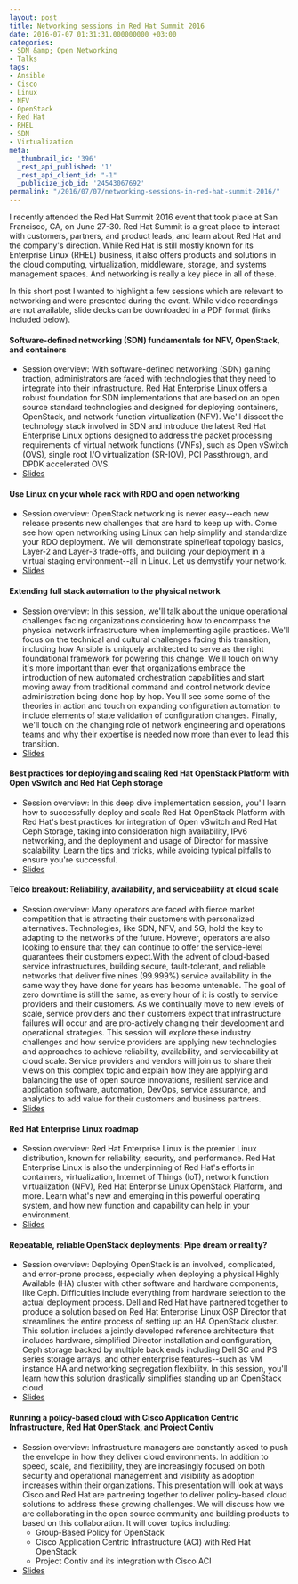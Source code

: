 ```yaml
---
layout: post
title: Networking sessions in Red Hat Summit 2016
date: 2016-07-07 01:31:31.000000000 +03:00
categories:
- SDN &amp; Open Networking
- Talks
tags:
- Ansible
- Cisco
- Linux
- NFV
- OpenStack
- Red Hat
- RHEL
- SDN
- Virtualization
meta:
  _thumbnail_id: '396'
  _rest_api_published: '1'
  _rest_api_client_id: "-1"
  _publicize_job_id: '24543067692'
permalink: "/2016/07/07/networking-sessions-in-red-hat-summit-2016/"
---
```

I recently attended the Red Hat Summit 2016 event that took place at San Francisco, CA, on June 27-30. Red Hat Summit is a great place to interact with customers, partners, and product leads, and learn about Red Hat and the company's direction. While Red Hat is still mostly known for its Enterprise Linux (RHEL) business, it also offers products and solutions in the cloud computing, virtualization, middleware, storage, and systems management spaces. And networking is really a key piece in all of these.

In this short post I wanted to highlight a few sessions which are relevant to networking and were presented during the event. While video recordings are not available, slide decks can be downloaded in a PDF format (links included below).

#### Software-defined networking (SDN) fundamentals for NFV, OpenStack, and containers
- Session overview: With software-defined networking (SDN) gaining traction, administrators are faced with technologies that they need to integrate into their infrastructure. Red Hat Enterprise Linux offers a robust foundation for SDN implementations that are based on an open source standard technologies and designed for deploying containers, OpenStack, and network function virtualization (NFV). We'll dissect the technology stack involved in SDN and introduce the latest Red Hat Enterprise Linux options designed to address the packet processing requirements of virtual network functions (VNFs), such as Open vSwitch (OVS), single root I/O virtualization (SR-IOV), PCI Passthrough, and DPDK accelerated OVS.
- [Slides](https://rh2016.smarteventscloud.com/connect/fileDownload/session/6E629B9CBED8910321AEDD4BA6F18430/SS43514_Yechiel-SS43514_%20SDN%20fundamentals%20for%20NFV,%20OpenStack,%20and%20containers%20[Red%20Hat%20Summit%202016].pdf)


#### Use Linux on your whole rack with RDO and open networking
- Session overview: OpenStack networking is never easy--each new release presents new challenges that are hard to keep up with. Come see how open networking using Linux can help simplify and standardize your RDO deployment. We will demonstrate spine/leaf topology basics, Layer-2 and Layer-3 trade-offs, and building your deployment in a virtual staging environment--all in Linux. Let us demystify your network.
- [Slides](https://rh2016.smarteventscloud.com/connect/fileDownload/session/40012FDDA9D26F0B47B9D109F63126E3/ssuehle-summit2016.pdf)


#### Extending full stack automation to the physical network
- Session overview: In this session, we'll talk about the unique operational challenges facing organizations considering how to encompass the physical network infrastructure when implementing agile practices. We'll focus on the technical and cultural challenges facing this transition, including how Ansible is uniquely architected to serve as the right foundational framework for powering this change. We'll touch on why it's more important than ever that organizations embrace the introduction of new automated orchestration capabilities and start moving away from traditional command and control network device administration being done hop by hop. You'll see some some of the theories in action and touch on expanding configuration automation to include elements of state validation of configuration changes. Finally, we'll touch on the changing role of network engineering and operations teams and why their expertise is needed now more than ever to lead this transition.
- [Slides](https://rh2016.smarteventscloud.com/connect/fileDownload/session/B87EDE562B1002BDCC3504AD38E52492/SS44902_Sprygada.pdf)


#### Best practices for deploying and scaling Red Hat OpenStack Platform with Open vSwitch and Red Hat Ceph storage
- Session overview: In this deep dive implementation session, you'll learn how to successfully deploy and scale Red Hat OpenStack Platform with Red Hat's best practices for integration of Open vSwitch and Red Hat Ceph Storage, taking into consideration high availability, IPv6 networking, and the deployment and usage of Director for massive scalability. Learn the tips and tricks, while avoiding typical pitfalls to ensure you're successful.
- [Slides](https://rh2016.smarteventscloud.com/connect/fileDownload/session/43C5FAA82519FFD06406EF3AFFED1A0D/SS57012_LIBERMAN.pdf)


#### Telco breakout: Reliability, availability, and serviceability at cloud scale
- Session overview: Many operators are faced with fierce market competition that is attracting their customers with personalized alternatives. Technologies, like SDN, NFV, and 5G, hold the key to adapting to the networks of the future. However, operators are also looking to ensure that they can continue to offer the service-level guarantees their customers expect.With the advent of cloud-based service infrastructures, building secure, fault-tolerant, and reliable networks that deliver five nines (99.999%) service availability in the same way they have done for years has become untenable. The goal of zero downtime is still the same, as every hour of it is costly to service providers and their customers. As&nbsp;we continually move to new levels of scale, service providers and their customers expect that infrastructure failures will occur and are pro-actively changing their development and operational strategies.&nbsp;This session will explore these industry challenges and how service providers are applying new technologies and approaches to achieve reliability, availability, and serviceability at cloud scale. Service providers and vendors will join us to share their views on this complex topic and explain how they are applying and balancing the use of open source innovations, resilient service and application software, automation, DevOps, service assurance, and analytics to add value for their customers and business partners.
- [Slides](https://rh2016.smarteventscloud.com/connect/fileDownload/session/2AF8C6CFA02B152E17ACE8140E6DC76C/SS78122_Hood_Final.pdf)


#### Red Hat Enterprise Linux roadmap
- Session overview: Red Hat Enterprise Linux is the premier Linux distribution, known for reliability, security, and performance. Red Hat Enterprise Linux is also the underpinning of Red Hat's efforts in containers, virtualization, Internet of Things (IoT), network function virtualization (NFV), Red Hat Enterprise Linux OpenStack Platform, and more. Learn what's new and emerging in this powerful operating system, and how new function and capability can help in your environment.
- [Slides](https://rh2016.smarteventscloud.com/connect/fileDownload/session/160B6BEE493A4A3A2E5EE28886D8BB50/SS44838_Dumas-RHEL%20Roadmap%20Summit%202016%20Final%20-%20DD+RP.pdf)


#### Repeatable, reliable OpenStack deployments: Pipe dream or reality?
- Session overview: Deploying OpenStack is an involved, complicated, and error-prone process, especially when deploying a physical Highly Available (HA) cluster with other software and hardware components, like Ceph. Difficulties include everything from hardware selection to the actual deployment process. Dell and Red Hat have partnered together to produce a solution based on Red Hat Enterprise Linux OSP Director that streamlines the entire process of setting up an HA OpenStack cluster. This solution includes a jointly developed reference architecture that includes hardware, simplified Director installation and configuration, Ceph storage backed by multiple back ends including Dell SC and PS series storage arrays, and other enterprise features--such as VM instance HA and networking segregation flexibility. In this session, you'll learn how this solution drastically simplifies standing up an OpenStack cloud.
- [Slides](https://rh2016.smarteventscloud.com/connect/fileDownload/session/5BB278D48654776A02E3ACA13E22BDD5/SS88851_Perryman-Repeatable_Deploymnets_RH_Summit_2016_Presntation.pdf)


#### Running a policy-based cloud with Cisco Application Centric Infrastructure, Red Hat OpenStack, and Project Contiv
  - Session overview: Infrastructure managers are constantly asked to push the envelope in how they deliver cloud environments. In addition to speed, scale, and flexibility, they are increasingly focused on both security and operational management and visibility as adoption increases within their organizations. This presentation will look at ways Cisco and Red Hat are partnering together to deliver policy-based cloud solutions to address these growing challenges. We will discuss how we are collaborating in the open source community and building products to based on this collaboration. It will cover topics including:
    - Group-Based Policy for OpenStack
    - Cisco Application Centric Infrastructure (ACI) with Red Hat OpenStack
    - Project Contiv and its integration with Cisco ACI
  - [Slides](https://rh2016.smarteventscloud.com/connect/fileDownload/session/C16D53F54224866E254E6A2CA8218464/SS88841_Cohen-SS88841%20-%20Running%20a%20policy-based%20cloud%20with%20Cisco%20Application%20Centric%20Infrastructure,%20Red%20Hat%20OpenStack,%20and%20Project%20Contiv.pdf)
